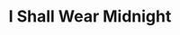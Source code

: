 ---
title: I Shall Wear Midnight
storyType: ya
connections:
  prequel:
    - wintersmith
  sequel:
    - the-shepherds-crown
---